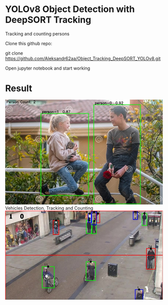 # YOLOv8 Object Detection with DeepSORT Tracking
Tracking and counting persons


Clone this github repo: 

git clone https://github.com/Aleksandr62aa/Object_Tracking_DeepSORT_YOLOv8.git

Open jupyter notebook and start working

# Result

![1](https://github.com/Aleksandr62aa/Object_Tracking_DeepSORT_YOLOv8/blob/main/Persons.jpg)
Vehicles Detection, Tracking and Counting
![2](https://github.com/Aleksandr62aa/Object_Tracking_DeepSORT_YOLOv8/blob/main/Object_detector_YOLO_DeepSort.jpg)

